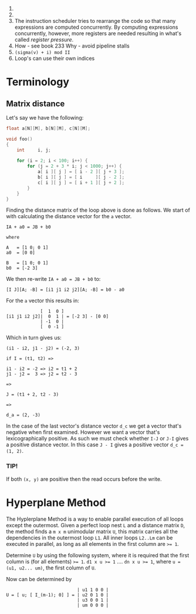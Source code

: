 1.   
2.
3.  The instruction scheduler tries to rearrange the code so that many
    expressions are computed concurrently. By computing expressions
    concurrently, however, more registers are needed resulting in what's
    called *register pressure*.
4.  How - see book 233
    Why - avoid pipeline stalls
5.  `(sigma(v) + i) mod II`
6.  Loop's can use their own indices

Terminology
===========

## Matrix distance ##

Let's say we have the following:

```c
float a[N][M], b[N][M], c[N][M];

void foo()
{
    int     i, j;
    
    for (i = 2; i < 100; i++) {
        for (j = 2 + 3 * i; j < 1000; j++) {
            a[ i ][ j ] = [ i - 2 ][ j + 3 ];
            b[ i ][ j ] = [ i     ][ j - 2 ];
            c[ i ][ j ] = [ i + 1 ][ j + 2 ];
        }
    }
}
```

Finding the distance matrix of the loop above is done as follows.
We start of with calculating the distance vector for the `a` vector.

```
IA + a0 = JB + b0

where

A   = [1 0; 0 1]
a0  = [0 0]

B   = [1 0; 0 1]
b0  = [-2 3]
```

We then re-write `IA + a0 = JB + b0` to:

```
[I J][A; -B] = [i1 j1 i2 j2][A; -B] = b0 - a0
```

For the `a` vector this results in:

```
             [  1  0 ]
[i1 j1 i2 j2]|  0  1 | = [-2 3] - [0 0]
             | -1  0 | 
             [  0 -1 ]

```

Which in turn gives us:

```
(i1 - i2, j1 - j2) = (-2, 3)

if I = (t1, t2) =>

i1 - i2 = -2 => i2 = t1 + 2
j1 - j2 =  3 => j2 = t2 - 3

=>

J = (t1 + 2, t2 - 3)

=>

d_a = (2, -3)
```

In the case of the last vector's distance vector `d_c` we get a vector
that's negative when first examined. However we want a vector that's
lexicographically positive. As such we must check whether `I-J` or `J-I`
gives a positive distance vector. In this case `J - I` gives a positive
vector `d_c = (1, 2)`.

### TIP! ###
If both `(x, y)` are positive then the read occurs before the write.

Hyperplane Method
=================
The Hyplerplane Method is a way to enable parallel execution of all loops
except the outermost. Given a perfect loop nest `L` and a distance matrix
`D`, the method finds a `m x m` unimodular matrix `U`, this matrix carries
all the dependencies in the outermost loop `L1`. All inner loops `L2..Lm`
can be executed in parallel, as long as all elements in the first column
are `>= 1`. 

Determine `U` by using the following system, where it is required that the
first column is (for all elements) `>= 1`.
`d1 x u >= 1` .... `dn x u >= 1`, where `u = (u1, u2... um)`, the first
column of `U`.

Now can be determined by 
```
                           | u1 1 0 0 |
U = [ u; [ I_(m-1); 0] ] = | u2 0 1 0 |
                           | u3 0 0 1 |
                           | um 0 0 0 |
```
